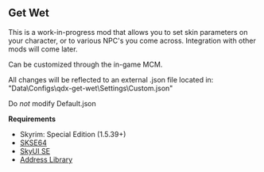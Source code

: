 ## Get Wet

This is a work-in-progress mod that allows you to set skin parameters on your character, or to various NPC's you come across. Integration with other mods will come later.

Can be customized through the in-game MCM.

All changes will be reflected to an external .json file located in:
"Data\Configs\qdx-get-wet\Settings\Custom.json"

Do *not* modify Default.json

**Requirements**
- Skyrim: Special Edition (1.5.39+)
- [SKSE64](https://skse.silverlock.org/)
- [SkyUI SE](https://www.nexusmods.com/skyrimspecialedition/mods/12604)
- [Address Library](https://www.nexusmods.com/skyrimspecialedition/mods/32444)
